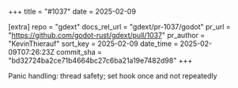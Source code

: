 +++
title = "#1037"
date = 2025-02-09

[extra]
repo = "gdext"
docs_rel_url = "gdext/pr-1037/godot"
pr_url = "https://github.com/godot-rust/gdext/pull/1037"
pr_author = "KevinThierauf"
sort_key = 2025-02-09
date_time = 2025-02-09T07:26:23Z
commit_sha = "bd32724ba2ce71b4664bc27c6ba21a19e7482d98"
+++

Panic handling: thread safety; set hook once and not repeatedly
